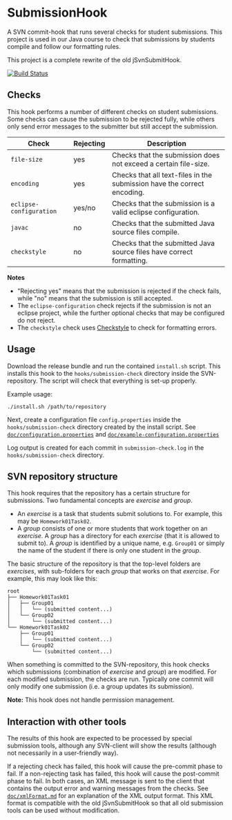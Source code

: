 # SubmissionHook

A SVN commit-hook that runs several checks for student submissions. This project
is used in our Java course to check that submissions by students compile and
follow our formatting rules.

This project is a complete rewrite of the old jSvnSubmitHook.

[![Build Status](https://jenkins-2.sse.uni-hildesheim.de/job/Teaching_SubmissionCheck/badge/icon?style=flat-square)](https://jenkins-2.sse.uni-hildesheim.de/job/Teaching_SubmissionCheck/)

## Checks

This hook performs a number of different checks on student submissions. Some
checks can cause the submission to be rejected fully, while others only send
error messages to the submitter but still accept the submission.

| Check                   | Rejecting | Description                                                             |
|-------------------------|-----------|-------------------------------------------------------------------------|
| `file-size`             | yes       | Checks that the submission does not exceed a certain file-size.         |
| `encoding`              | yes       | Checks that all text-files in the submission have the correct encoding. |
| `eclipse-configuration` | yes/no    | Checks that the submission is a valid eclipse configuration.            |
| `javac`                 | no        | Checks that the submitted Java source files compile.                    |
| `checkstyle`            | no        | Checks that the submitted Java source files have correct formatting.    |

**Notes**
* "Rejecting yes" means that the submission is rejected if the check fails,
  while "no" means that the submission is still accepted.
* The `eclipse-configuration` check rejects if the submission is not an eclipse
  project, while the further optional checks that may be configured do not
  reject.
* The `checkstyle` check uses [Checkstyle](https://checkstyle.sourceforge.io/)
  to check for formatting errors.

## Usage

Download the release bundle and run the contained `install.sh` script. This
installs this hook to the `hooks/submission-check` directory inside the
SVN-repository. The script will check that everything is set-up properly.

Example usage:
```
./install.sh /path/to/repository
```

Next, create a configuration file `config.properties` inside the
`hooks/submission-check` directory created by the install script. See
[`doc/configuration.properties`](doc/configuration.properties) and
[`doc/example-configuration.properties`](doc/example-configuration.properties)

Log output is created for each commit in `submission-check.log` in the
`hooks/submission-check` directory.

## SVN repository structure

This hook requires that the repository has a certain structure for submissions.
Two fundamental concepts are *exercise* and *group*.

* An *exercise* is a task that students submit solutions to. For example, this
  may be `Homework01Task02`.
* A *group* consists of one or more students that work together on an
  *exercise*. A *group* has a directory for each *exercise* (that it is allowed
  to submit to). A *group* is identified by a unique name, e.g. `Group01` or
  simply the name of the student if there is only one student in the *group*.

The basic structure of the repository is that the top-level folders are
*exercises*, with sub-folders for each *group* that works on that *exercise*.
For example, this may look like this:
```
root
├── Homework01Task01
│   ├── Group01
│   │   └── (submitted content...)
│   └── Group02
│       └── (submitted content...)
└── Homework01Task02
    ├── Group01
    │   └── (submitted content...)
    └── Group02
        └── (submitted content...)
```

When something is committed to the SVN-repository, this hook checks which
submissions (combination of *exercise* and *group*) are modified. For
each modified submission, the checks are run. Typically one commit will only
modify one submission (i.e. a group updates its submission).

**Note:** This hook does not handle permission management.

## Interaction with other tools

The results of this hook are expected to be processed by special submission
tools, although any SVN-client will show the results (although not necessarily
in a  user-friendly way).

If a rejecting check has failed, this hook will cause the pre-commit phase to
fail. If a non-rejecting task has failed, this hook will cause the post-commit
phase to fail. In both cases, an XML message is sent to the client that
contains the output error and warning messages from the checks. See
[`doc/xmlFormat.md`](doc/xmlFormat.md) for an explanation of the XML output
format. This XML format is compatible with the old jSvnSubmitHook so that all
old submission tools can be used without modification.
